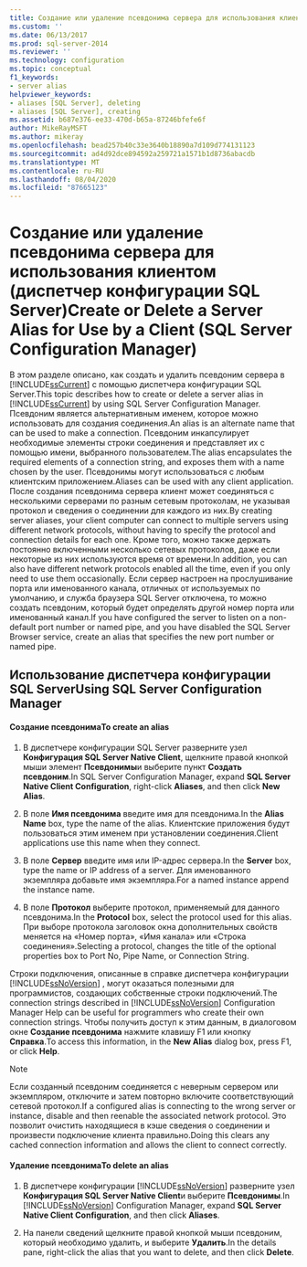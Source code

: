 ```yaml
---
title: Создание или удаление псевдонима сервера для использования клиентом (диспетчер конфигурации SQL Server) | Документация Майкрософт
ms.custom: ''
ms.date: 06/13/2017
ms.prod: sql-server-2014
ms.reviewer: ''
ms.technology: configuration
ms.topic: conceptual
f1_keywords:
- server alias
helpviewer_keywords:
- aliases [SQL Server], deleting
- aliases [SQL Server], creating
ms.assetid: b687e376-ee33-470d-b65a-87246bfefe6f
author: MikeRayMSFT
ms.author: mikeray
ms.openlocfilehash: bead257b40c33e3640b18890a7d109d774131123
ms.sourcegitcommit: ad4d92dce894592a259721a1571b1d8736abacdb
ms.translationtype: MT
ms.contentlocale: ru-RU
ms.lasthandoff: 08/04/2020
ms.locfileid: "87665123"
---
```

# <a name="create-or-delete-a-server-alias-for-use-by-a-client-sql-server-configuration-manager"></a><span data-ttu-id="69def-102">Создание или удаление псевдонима сервера для использования клиентом (диспетчер конфигурации SQL Server)</span><span class="sxs-lookup"><span data-stu-id="69def-102">Create or Delete a Server Alias for Use by a Client (SQL Server Configuration Manager)</span></span>
  <span data-ttu-id="69def-103">В этом разделе описано, как создать и удалить псевдоним сервера в [!INCLUDE[ssCurrent](../../includes/sscurrent-md.md)] с помощью диспетчера конфигурации SQL Server.</span><span class="sxs-lookup"><span data-stu-id="69def-103">This topic describes how to create or delete a server alias in [!INCLUDE[ssCurrent](../../includes/sscurrent-md.md)] by using SQL Server Configuration Manager.</span></span> <span data-ttu-id="69def-104">Псевдоним является альтернативным именем, которое можно использовать для создания соединения.</span><span class="sxs-lookup"><span data-stu-id="69def-104">An alias is an alternate name that can be used to make a connection.</span></span> <span data-ttu-id="69def-105">Псевдоним инкапсулирует необходимые элементы строки соединения и представляет их с помощью имени, выбранного пользователем.</span><span class="sxs-lookup"><span data-stu-id="69def-105">The alias encapsulates the required elements of a connection string, and exposes them with a name chosen by the user.</span></span> <span data-ttu-id="69def-106">Псевдонимы могут использоваться с любым клиентским приложением.</span><span class="sxs-lookup"><span data-stu-id="69def-106">Aliases can be used with any client application.</span></span> <span data-ttu-id="69def-107">После создания псевдонима сервера клиент может соединяться с несколькими серверами по разным сетевым протоколам, не указывая протокол и сведения о соединении для каждого из них.</span><span class="sxs-lookup"><span data-stu-id="69def-107">By creating server aliases, your client computer can connect to multiple servers using different network protocols, without having to specify the protocol and connection details for each one.</span></span> <span data-ttu-id="69def-108">Кроме того, можно также держать постоянно включенными несколько сетевых протоколов, даже если некоторые из них используются время от времени.</span><span class="sxs-lookup"><span data-stu-id="69def-108">In addition, you can also have different network protocols enabled all the time, even if you only need to use them occasionally.</span></span> <span data-ttu-id="69def-109">Если сервер настроен на прослушивание порта или именованного канала, отличных от используемых по умолчанию, и служба браузера SQL Server отключена, то можно создать псевдоним, который будет определять другой номер порта или именованный канал.</span><span class="sxs-lookup"><span data-stu-id="69def-109">If you have configured the server to listen on a non-default port number or named pipe, and you have disabled the SQL Server Browser service, create an alias that specifies the new port number or named pipe.</span></span>  
  
##  <a name="using-sql-server-configuration-manager"></a><a name="SSMSProcedure"></a> <span data-ttu-id="69def-110">Использование диспетчера конфигурации SQL Server</span><span class="sxs-lookup"><span data-stu-id="69def-110">Using SQL Server Configuration Manager</span></span>  
  
#### <a name="to-create-an-alias"></a><span data-ttu-id="69def-111">Создание псевдонима</span><span class="sxs-lookup"><span data-stu-id="69def-111">To create an alias</span></span>  
  
1.  <span data-ttu-id="69def-112">В диспетчере конфигурации SQL Server разверните узел **Конфигурация SQL Server Native Client**, щелкните правой кнопкой мыши элемент **Псевдонимы**и выберите пункт **Создать псевдоним**.</span><span class="sxs-lookup"><span data-stu-id="69def-112">In SQL Server Configuration Manager, expand **SQL Server Native Client Configuration**, right-click **Aliases**, and then click **New Alias**.</span></span>  
  
2.  <span data-ttu-id="69def-113">В поле **Имя псевдонима** введите имя для псевдонима.</span><span class="sxs-lookup"><span data-stu-id="69def-113">In the **Alias Name** box, type the name of the alias.</span></span> <span data-ttu-id="69def-114">Клиентские приложения будут пользоваться этим именем при установлении соединения.</span><span class="sxs-lookup"><span data-stu-id="69def-114">Client applications use this name when they connect.</span></span>  
  
3.  <span data-ttu-id="69def-115">В поле **Сервер** введите имя или IP-адрес сервера.</span><span class="sxs-lookup"><span data-stu-id="69def-115">In the **Server** box, type the name or IP address of a server.</span></span> <span data-ttu-id="69def-116">Для именованного экземпляра добавьте имя экземпляра.</span><span class="sxs-lookup"><span data-stu-id="69def-116">For a named instance append the instance name.</span></span>  
  
4.  <span data-ttu-id="69def-117">В поле **Протокол** выберите протокол, применяемый для данного псевдонима.</span><span class="sxs-lookup"><span data-stu-id="69def-117">In the **Protocol** box, select the protocol used for this alias.</span></span> <span data-ttu-id="69def-118">При выборе протокола заголовок окна дополнительных свойств меняется на «Номер порта», «Имя канала» или «Строка соединения».</span><span class="sxs-lookup"><span data-stu-id="69def-118">Selecting a protocol, changes the title of the optional properties box to Port No, Pipe Name, or Connection String.</span></span>  
  
 <span data-ttu-id="69def-119">Строки подключения, описанные в справке диспетчера конфигурации [!INCLUDE[ssNoVersion](../../includes/ssnoversion-md.md)] , могут оказаться полезными для программистов, создающих собственные строки подключений.</span><span class="sxs-lookup"><span data-stu-id="69def-119">The connection strings described in [!INCLUDE[ssNoVersion](../../includes/ssnoversion-md.md)] Configuration Manager Help can be useful for programmers who create their own connection strings.</span></span> <span data-ttu-id="69def-120">Чтобы получить доступ к этим данным, в диалоговом окне **Создание псевдонима** нажмите клавишу F1 или кнопку **Справка**.</span><span class="sxs-lookup"><span data-stu-id="69def-120">To access this information, in the **New Alias** dialog box, press F1, or click **Help**.</span></span>  
  
> [!NOTE]  
>  <span data-ttu-id="69def-121">Если созданный псевдоним соединяется с неверным сервером или экземпляром, отключите и затем повторно включите соответствующий сетевой протокол.</span><span class="sxs-lookup"><span data-stu-id="69def-121">If a configured alias is connecting to the wrong server or instance, disable and then reenable the associated network protocol.</span></span> <span data-ttu-id="69def-122">Это позволит очистить находящиеся в кэше сведения о соединении и произвести подключение клиента правильно.</span><span class="sxs-lookup"><span data-stu-id="69def-122">Doing this clears any cached connection information and allows the client to connect correctly.</span></span>  
  
#### <a name="to-delete-an-alias"></a><span data-ttu-id="69def-123">Удаление псевдонима</span><span class="sxs-lookup"><span data-stu-id="69def-123">To delete an alias</span></span>  
  
1.  <span data-ttu-id="69def-124">В диспетчере конфигурации [!INCLUDE[ssNoVersion](../../includes/ssnoversion-md.md)] разверните узел **Конфигурация SQL Server Native Client**и выберите **Псевдонимы**.</span><span class="sxs-lookup"><span data-stu-id="69def-124">In [!INCLUDE[ssNoVersion](../../includes/ssnoversion-md.md)] Configuration Manager, expand **SQL Server Native Client Configuration**, and then click **Aliases**.</span></span>  
  
2.  <span data-ttu-id="69def-125">На панели сведений щелкните правой кнопкой мыши псевдоним, который необходимо удалить, и выберите **Удалить**.</span><span class="sxs-lookup"><span data-stu-id="69def-125">In the details pane, right-click the alias that you want to delete, and then click **Delete**.</span></span>  
  
  
